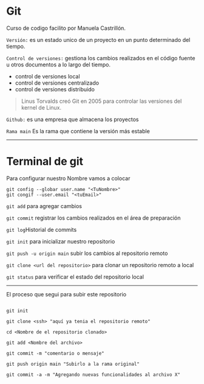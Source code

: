 # Git

Curso de codigo facilito por Manuela Castrillón.

`Versión:` es un estado unico de un proyecto en un punto determinado del tiempo.

`Control de versiones:` gestiona los cambios realizados en el código fuente u otros documentos a lo largo del tiempo.

* control de versiones local
* control de versiones centralizado
* control de versiones distribuido

>Linus Torvalds creó Git en 2005 para controlar las versiones del kernel de Linux.

`Github:` es una empresa que almacena los proyectos

`Rama main` Es la rama que contiene la versión más estable

---
# Terminal de git
Para configurar nuestro Nombre vamos a colocar

```git
git config --globar user.name "<TuNombre>"
git congif --user.email "<tuEmail>"
```

`git add` para agregar cambios

`git commit`  registrar los cambios realizados en el área de preparación

`git log`Historial de commits

`git init` para inicializar nuestro repositorio

`git push -u origin main` subir los cambios al repositorio remoto

`git clone <url del repositorio>` para clonar un repositorio remoto a local

`git status` para verificar el estado del repositorio local


***
El proceso que segui para subir este repositorio

```git

git init

git clone <ssh> "aquí ya tenia el repositorio remoto"

cd <Nombre de el repositorio clonado>

git add <Nombre del archivo>

git commit -m "comentario o mensaje"

git push origin main "Subirlo a la rama original"

git commit -a -m "Agregando nuevas funcionalidades al archivo X"

```